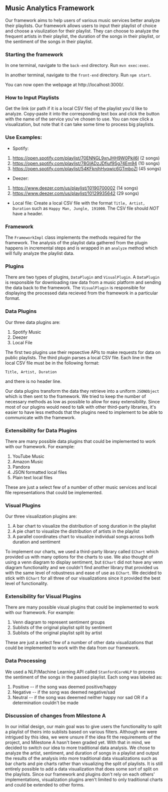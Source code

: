 ## Music Analytics Framework

Our framework aims to help users of various music services better analyze their playlists. Our framework allows users to input their playlist of choice and choose a visulization for their playlist. They can choose to analyze the frequent artists in their playlist, the duration of the songs in their playlist, or the sentiment of the songs in their playlist.

### Starting the framework

In one terminal, navigate to the `back-end` directory. Run `mvn exec:exec`.

In another terminal, navigate to the `front-end` directory. Run `npm start`.

You can now open the webpage at http://localhost:3000/.

### How to Input Playlists

Get the link (or path if it is a local CSV file) of the playlist you'd like to analyze. Copy-paste it into the corresponding text box and click the button with the name of the service you've chosen to use. You can now click a visualization, but note that it can take some time to process big playlists.

### Use Examples:

* Spotify:
1. https://open.spotify.com/playlist/70ENNGL9xnJHH9W0Pkil6I (2 songs)
2. https://open.spotify.com/playlist/78GIADzJDfiuf9Sg74Em94 (10 songs)
3. https://open.spotify.com/playlist/54KFknjhHyqwic6GTmboZl (45 songs)

* Deezer:
1. https://www.deezer.com/us/playlist/10190700002 (14 songs)
2. https://www.deezer.com/us/playlist/10129935642 (29 songs)

* Local file:
Create a local CSV file with the format `Title, Artist, Duration` such as `Happy Man, Jungle, 191000`. The CSV file should *NOT* have a header.

### Framework
The `FrameworkImpl` class implements the methods required for the framework. The analysis of the playlist data gathered from the plugin happens in incremental steps and is wrapped in an `analyze` method which will fully analyze the playlist data.

### Plugins

There are two types of plugins, `DataPlugin` and `VisualPlugin`. A `DataPlugin` is responsible for downloading raw data from a music platform and sending the data back to the framework. The `VisualPlugin` is responsible for displaying the processed data recieved from the framework in a particular format.

### Data Plugins
Our three data plugins are:
1. Spotify Music
2. Deezer
3. Local File

The first two plugins use their repsective APIs to make requests for data on public playlists. The third plugin parses a local CSV file. Each line in the local CSV file must be in the following format:

`Title, Artist, Duration`

and there is no header line.

Our data plugins transform the data they retrieve into a uniform `JSONObject` which is then sent to the framework. We tried to keep the number of necessary methods as low as possible to allow for easy extensibility. Since most of our plugins would need to talk with other third-party libraries, it's easier to have less methods that the plugins need to implement to be able to communicate with the framework.

### Extensibility for Data Plugins

There are many possible data plugins that could be implemented to work with our framework. For example:
1. YouTube Music
2. Amazon Music
3. Pandora
4. JSON formatted local files
5. Plain text local files

These are just a select few of a number of other music services and local file representations that could be implemented.

### Visual Plugins
Our three visualization plugins are:
1. A bar chart to visualize the distribution of song duration in the playlist
2. A pie chart to visualize the distribution of artists in the playlist
3. A parallel coordinates chart to visualize individual songs across both duration and sentiment

To implement our charts, we used a third-party library called `EChart` which provided us with many options for the charts to use. We also thought of using a venn diagram to display sentiment, but `EChart` did not have any venn diagram functionality and we couldn't find another library that provided us with the same level of robustness and ease of use as `EChart`. We decided to stick with `EChart` for all three of our visualizations since it provided the best level of functionality.

### Extensibility for Visual Plugins

There are many possible visual plugins that could be implemented to work with our framework. For example:
1. Venn diagram to represent sentiment groups
2. Sublists of the original playlist split by sentiment
3. Sublists of the original playlist split by artist

These are just a select few of a number of other data visualizations that could be implemented to work with the data from our framework.

### Data Processing

We used a NLP/Machine Learning API called `StanfordCoreNLP` to process the sentiment of the songs in the passed playlist. Each song was labeled as:
1. Positive -- if the song was deemed positive/happy
2. Negative -- if the song was deemed negative/sad
3. Neutral -- if the song was deeemed neither happy nor sad OR if a determination couldn't be made

### Discussion of changes from Milestone A

In our initial design, our main goal was to give users the functionality to split a playlist of theirs into sublists based on various filters. Although we were intrigued by this idea, we were unsure if the idea fit the requirements of the project, and Milestone A hasn't been graded yet. With that in mind, we decided to switch our idea to more traditional data analysis. We chose to analyze the artist, sentiment, and duration of songs in a playlist and output the results of the analysis into more traditional data visualizations such as bar charts and pie charts rather than visualizing the split of playlists. It is still entirely possible to add a data visualization that does some sort of split on the playlists. Since our framework and plugins don't rely on each others' implementations, visualization plugins aren't limited to only traditional charts and could be extended to other forms.

